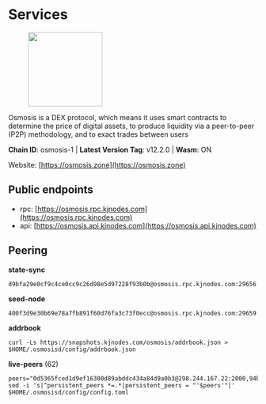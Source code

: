 # Services

<figure><img src="https://raw.githubusercontent.com/kj89/testnet_manuals/main/pingpub/logos/osmosis.png" width="150" alt=""><figcaption></figcaption></figure>

Osmosis is a DEX protocol, which means it uses smart contracts  to determine the price of digital assets, to produce liquidity  via a peer-to-peer (P2P) methodology, and to exact trades between users

**Chain ID**: osmosis-1 | **Latest Version Tag**: v12.2.0 | **Wasm**: ON

Website: [https://osmosis.zone](https://osmosis.zone)


## Public endpoints

* rpc: [https://osmosis.rpc.kjnodes.com](https://osmosis.rpc.kjnodes.com)
* api: [https://osmosis.api.kjnodes.com](https://osmosis.api.kjnodes.com)

## Peering

**state-sync**

```
d9bfa29e0cf9c4ce0cc9c26d98e5d97228f93b0b@osmosis.rpc.kjnodes.com:29656
```

**seed-node**

```
400f3d9e30b69e78a7fb891f60d76fa3c73f0ecc@osmosis.rpc.kjnodes.com:29659
```

**addrbook**
```
curl -Ls https://snapshots.kjnodes.com/osmosis/addrbook.json > $HOME/.osmosisd/config/addrbook.json
```

**live-peers** (62)
```
peers="0d5365fced1d9ef16300d89abddc434a84d9a0b3@198.244.167.22:2000,94b63fddfc78230f51aeb7ac34b9fb86bd042a77@176.9.98.24:30516,b69e57cd6f796ac5d6efb1a834163365c37cbfa8@78.46.69.29:26656,47e4075978458bfc382630b2a46aabbbbf7977b2@143.198.234.114:26656,5216d3614b5372048a8403feb6267a31f4601a44@157.90.91.20:10656,b56ec345ef591b57ffc8657116f4b045ab6b35fd@188.40.98.155:26656,d7bb0b749b2522a6cd74e12cd45ec6795942aa66@65.108.137.189:26656,ff57203dd2ae45c0098257d1a1f2b313ce565b51@18.217.57.20:26656,30e9432879d5b0976b88e52120dc12338e40fc33@65.108.108.176:26656,20913e92e8b9ea2d80ad34edd9b52e97886cf616@54.37.30.181:26656,71f2451869d7363ce5d91366143de63069641303@65.108.71.166:33656,5e9051d2ae7d9be1656a5348ad0916f255b96c73@135.181.214.17:26656,a8a72dce31fdd36db889b1203d9af5fb7155e4d3@65.108.122.246:26686,9dadae9bb9575d70a2a7ca68b779a34b2ffc59ef@116.202.216.111:26656,42f42a4b3527b927d5002d45abd37f66ecdd4861@51.178.74.75:16656,120908ac6e79df7ad48b3954474afeca0401682a@141.94.248.63:26656,8ec254ac8f261f00120f44eec4a46c21a6fd80c0@78.46.68.249:26656,724cef11bbe866269b3d67f7dd5ea539cc4096bf@198.244.164.186:26656,42745690b41f6a7515c4a87d88efda2e82b55b76@78.46.94.183:26656,ca0481d7013194692c586eb78081fa4f298c6ccf@15.223.57.204:26656,407267ac44b20a0a4258d0bbca1c9f657bf88d08@74.118.143.19:26656,72cd15ffcfd844985ccd14789a163a986ef82471@34.245.3.161:26656,74e8ba742d8312c250f3237c8c8f3f951c01f9df@95.216.4.104:2003,283b6dcdee789b3c356a45e65a5abc60ddcbbf8c@162.251.238.11:26656,83294c68fcc27c55b40fda595921913aaecf9c68@65.108.67.53:10256,62d98cb73edf5ea9193451fe8aa7c1528d36985e@34.95.48.112:26656,6f682d587c92534729f7249df6642228b40c89b3@65.109.64.245:26656,6b1dd134b30aeaeb2f21f33bd2cd0370a2275501@138.68.6.165:26656,32b3f988fc134fe867954771becd5fa50cd407ec@54.171.190.219:26656,2f5e471d41e03da1f0ae62507ec6280872e493fe@162.19.21.28:26656,60a2c89e7253502e93517a026f44a2431cc81230@220.85.113.39:26656,038644cdab5548ab7c9e57784ce324181085d94c@23.88.67.24:10256,43785e5ffd8783393ea8094f77efcee5bdbcdce3@78.141.244.18:26656,0660d18b65340a55514f240dd517282ca286f169@176.9.28.62:26656,6945be12a7d357a39b9cfbb0018249b234fc4a15@54.241.143.196:26656,1528ce3b88d859f2f8c4160d9b155ecea5177a2e@142.132.146.105:26656,a6283307952423c1751431c220d11ed36b61ed84@143.110.237.113:26656,faf4f08d3b7f258d3f6962ec505ce111ce948ea7@35.230.148.12:26656,3fe9dad254a0544b1d4bd72add18c24258c0e2da@165.232.178.40:26656,2736d870197d443e463b4ff4b7b52f1cec920030@45.63.39.14:26656,b8450ac06ab8ccac21b21bbbba8ea3751a479291@3.91.196.177:26656,7cf3cd0ee153f987eba116080113192c8761e801@144.76.97.251:38656,bfb67b2ae345955d6bc0991450120669c683386e@149.56.25.66:26656,253bc0e57f48cb4f70493e6109b756208e20e8fe@135.181.171.121:26656,ba670b12f8771a0615907e7d26981970dffb3872@34.243.243.221:26656,f4b811759e55f665180545ad5e1b42573f660861@135.181.181.251:26656,b76068b52bffb03ea585938c747f65c27fd9714e@34.83.76.169:26656,61e5a0b6853b83855595533b4295f331af87b6c4@80.64.208.137:26656,53a3f6ea82cb5502c6ecd37d7e15a01a4ccf383f@35.224.167.163:26656,089b0de9671dc3cd00ded782693c03509b78b5d9@13.125.219.197:26656,a72323512ddedf580affb0e0ba0bb32218ae8e6d@34.105.148.8:26656,7de231d5c75feb810a9196fa2a3e83e0576c88a9@212.95.53.152:26656,c9bf65acffea46ac8368cbe88f679519f7812f3b@18.142.38.209:26656,94bbea663003d21dcb3e1e47e36242a9e6dab865@188.34.180.190:26656,b9129e4e9570226f42bd22936821dea00aab2aaa@46.166.143.68:26656,569aac51b04607a18696c63035586816dec85511@157.90.213.235:26656,68816dbf2c85cce8ba1fc4a6c3ac23dfd1565058@85.10.244.229:26656,259ab883ee76f92e82f8f14d463aaaa09d857fb9@144.76.70.108:9010,9f2df25f380a7e67a92c3dc5e7c33c08555b30dc@5.9.108.19:26656,a5d0842d58c0fdd4ed10a39fd9c897cd168906d2@65.21.195.98:26706,f96947493f1edd08058afaeaef8f5830cc70b8f2@15.204.197.10:26656,6313d95a539368410b18da009d3c3248ba61362d@66.172.36.140:36656"
sed -i 's|^persistent_peers *=.*|persistent_peers = "'$peers'"|' $HOME/.osmosisd/config/config.toml
```
